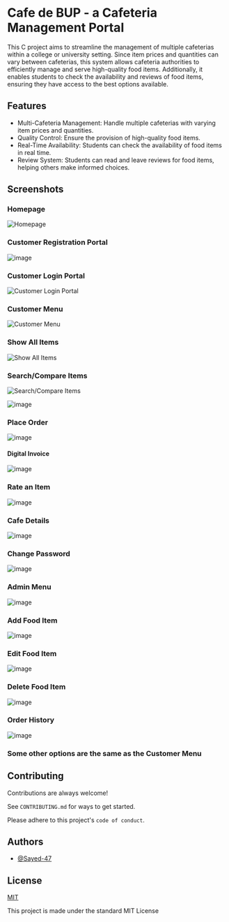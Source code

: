 
# Cafe de BUP - a Cafeteria Management Portal

This C project aims to streamline the management of multiple cafeterias within a college or university setting. Since item prices and quantities can vary between cafeterias, this system allows cafeteria authorities to efficiently manage and serve high-quality food items. Additionally, it enables students to check the availability and reviews of food items, ensuring they have access to the best options available.


## Features

- Multi-Cafeteria Management: Handle multiple cafeterias with varying item prices and quantities.
- Quality Control: Ensure the provision of high-quality food items.
- Real-Time Availability: Students can check the availability of food items in real time.
- Review System: Students can read and leave reviews for food items, helping others make informed choices.


## Screenshots

### Homepage
![Homepage](https://github.com/user-attachments/assets/f3e380a1-c796-42d8-9821-f234be35d9ee)

### Customer Registration Portal
![image](https://github.com/user-attachments/assets/0868abe0-80f4-4da3-809f-ebd14df8689c)

### Customer Login Portal
![Customer Login Portal](https://github.com/user-attachments/assets/1f4fc930-d723-46d4-a417-c249a7174f8d)

### Customer Menu
![Customer Menu](https://github.com/user-attachments/assets/89f5e96d-0d88-4e3f-8f70-3a9dc8844c9e)

### Show All Items
![Show All Items](https://github.com/user-attachments/assets/935dc90c-7da3-4bec-b932-9e13da4a292b)

### Search/Compare Items
![Search/Compare Items](https://github.com/user-attachments/assets/297fc26e-faaf-44fd-b964-4a4a0a8708ca)

![image](https://github.com/user-attachments/assets/a633f09d-3118-4232-86cd-df8a30b47738)

### Place Order
![image](https://github.com/user-attachments/assets/5317dcf6-a9c1-4828-bae4-54f9252895e9)

#### Digital Invoice
![image](https://github.com/user-attachments/assets/45422653-93ce-4750-bb38-ee5218ae77d7)

### Rate an Item
![image](https://github.com/user-attachments/assets/1b769359-e4f6-4fd0-bb2d-c6b0ae46313d)

### Cafe Details
![image](https://github.com/user-attachments/assets/c80bd7cc-8950-401e-9240-e1702706d560)

### Change Password
![image](https://github.com/user-attachments/assets/3cc43d78-e293-45b3-8629-bb41ad1dc4b0)

### Admin Menu
![image](https://github.com/user-attachments/assets/be9fdc77-27c6-4c0e-af46-f959af3e3225)

### Add Food Item
![image](https://github.com/user-attachments/assets/0a17ff0f-313d-4d56-a5c2-ce2bb764de57)

### Edit Food Item
![image](https://github.com/user-attachments/assets/fd83610b-f008-4424-bfa4-2fc22dad7442)

### Delete Food Item
![image](https://github.com/user-attachments/assets/0cd34631-8bcc-4ae9-a858-67df1a7ed1e4)

### Order History
![image](https://github.com/user-attachments/assets/373decbf-88fc-4a53-a5f4-78cc77113b8b)

### Some other options are the same as the Customer Menu

## Contributing

Contributions are always welcome!

See `CONTRIBUTING.md` for ways to get started.

Please adhere to this project's `code of conduct`.


## Authors

- [@Sayed-47](https://www.github.com/Sayed-47)

## License

[MIT](https://github.com/Sayed-47/Cafe-de-BUP-a-Cafeteria-Management-Portal/blob/main/LICENSE)

This project is made under the standard MIT License
